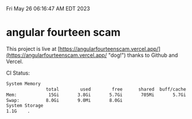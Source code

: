Fri May 26 06:16:47 AM EDT 2023

# angular fourteen scam


This project is live at [https://angularfourteenscam.vercel.app/](https://angularfourteenscam.vercel.app/ "dog!") thanks to Github and Vercel.

CI Status: 

```bash
System Memory
               total        used        free      shared  buff/cache   available
Mem:            15Gi       3.8Gi       5.7Gi       705Mi       5.7Gi        10Gi
Swap:          8.0Gi       9.0Mi       8.0Gi
System Storage
1.1G	.
```
